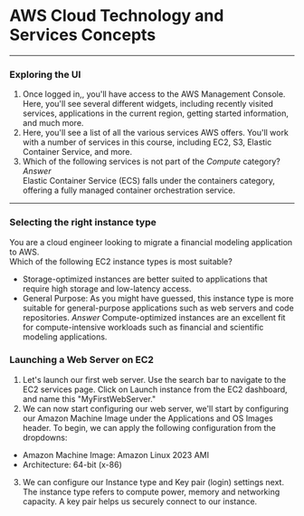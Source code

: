 # AWS Cloud Technology and Services Concepts
---
### Exploring the UI
1. Once logged in,, you'll have access to the AWS Management Console. Here, you'll see several different widgets, including recently visited services, applications in the current region, getting started information, and much more.
2. Here, you'll see a list of all the various services AWS offers. You'll work with a number of services in this course, including EC2, S3, Elastic Container Service, and more.
3. Which of the following services is not part of the _Compute_ category?    
*Answer*    
Elastic Container Service (ECS) falls under the containers category, offering a fully managed container orchestration service.
---
### Selecting the right instance type
You are a cloud engineer looking to migrate a financial modeling application to AWS.    
Which of the following EC2 instance types is most suitable?
* Storage-optimized instances are better suited to applications that require high storage and low-latency access.
* General Purpose: As you might have guessed, this instance type is more suitable for general-purpose applications such as web servers and code repositories.
*Answer*
Compute-optimized instances are an excellent fit for compute-intensive workloads such as financial and scientific modeling applications.

### Launching a Web Server on EC2
1. Let's launch our first web server. Use the search bar to navigate to the EC2 services page. Click on Launch instance from the EC2 dashboard, and name this "MyFirstWebServer."
2. We can now start configuring our web server, we'll start by configuring our Amazon Machine Image under the Applications and OS Images header. To begin, we can apply the following configuration from the dropdowns:
* Amazon Machine Image: Amazon Linux 2023 AMI
* Architecture: 64-bit (x-86)
3. We can configure our Instance type and Key pair (login) settings next. The instance type refers to compute power, memory and networking capacity. A key pair helps us securely connect to our instance.
